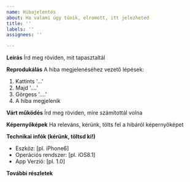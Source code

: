 ```yaml
---
name: Hibajelentés
about: Ha valami úgy tűnik, elromott, itt jelezheted
title: ''
labels: ''
assignees: ''

---
```


**Leírás**
Írd meg röviden, mit tapasztaltál

**Reprodukálás**
A hiba megjelenéséhez vezető lépések:
1. Kattints '...'
2. Majd '....'
3. Görgess '....'
4. A hiba megjelenik

**Várt működés**
Írd meg röviden, mire számítottál volna

**Képernyőképek**
Ha releváns, kérünk, tölts fel a hibáról képernyőképet

**Technikai infók (kérünk, töltsd ki!)**
 - Eszköz: [pl. iPhone6]
 - Operációs rendszer: [pl. iOS8.1]
 - App Verzió: [pl. 1.0]

**További részletek**
